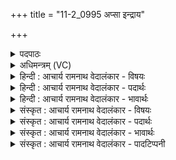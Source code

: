+++
title = "11-2_0995 अप्सा इन्द्राय"

+++
<details><summary>पदपाठः</summary>

अ꣣प्साः꣢। इ꣡न्द्रा꣢꣯य। वा꣣य꣡वे꣢। व꣡रु꣢꣯णाय। म꣣रु꣡द्भयः꣢। सो꣡माः꣢꣯। अ꣣र्षन्तु। वि꣡ष्ण꣢꣯वे। ९९५।
</details>

<details><summary>अधिमन्त्रम् (VC)</summary>

- पवमानः सोमः
- भृगुर्वारुणिर्जमदग्निर्भार्गवो वा
- गायत्री
- षड्जः
</details>

<details><summary>हिन्दी : आचार्य रामनाथ वेदालंकार - विषयः</summary>

प्रथम ऋचा पूर्वार्चिक में ५०३ क्रमाङ्क पर परमात्मा और वानप्रस्थ के विषय में व्याख्यात की गयी थी। यहाँ प्रकारान्तर से परमात्मा का विषय दर्शाते हैं।
</details>

<details><summary>हिन्दी : आचार्य रामनाथ वेदालंकार - पदार्थः</summary>

पदार्थान्वयभाषाः -  हे (सोम) जगत् के स्रष्टा परमात्मन् ! (योनौ) अन्तरिक्ष में (वनेषु) जलों में (आसीदन्) रहनेवाले, (द्युमत्तमः) देदीप्यमान, (रोरुवत्) गर्जना करते हुए बिजलीरूप अग्नि के समान, (योनौ) घर में और (वनेषु) जंगलों में, सब जगह (आसीदन्) स्थित हुए, (द्युमत्तमः) सब से बढ़कर तेजस्वी (रोरुवत्) कर्तव्य का उपदेश करनेवाले आप (द्रोणानि अभि) आत्मा, मन, बुद्धि आदि द्रोणकलशों के प्रति (अर्ष) आइए ॥१॥ यहाँ श्लेषमूलक वाचकलुप्तोपमालङ्कार है ॥१॥
</details>

<details><summary>हिन्दी : आचार्य रामनाथ वेदालंकार - भावार्थः</summary>

भावार्थभाषाः -  घर हो या जंगल हो,पहाड़ हो या गुफा हो,नदियाँ हों या समुद्र हो,भूमि हो या आकाश हो,बिजली हो या अन्तरिक्ष हो,शरीर हो या आत्मा हो,सभी जगह विराजमान भी जगदीश्वर जब तक ध्यान से प्रकाशित न हो जाए,तब तक प्रत्यक्ष नहीं होता ॥१॥
</details>

<details><summary>संस्कृत : आचार्य रामनाथ वेदालंकार - विषयः</summary>

तत्र प्रथमा ऋक् पूर्वार्चिके ५०३ क्रमाङ्के परमात्मविषये वानप्रस्थविषये च व्याख्याता। अत्र प्रकारान्तरेण परमात्मपक्ष एव प्रदर्श्यते।
</details>

<details><summary>संस्कृत : आचार्य रामनाथ वेदालंकार - पदार्थः</summary>

पदार्थान्वयभाषाः -  हे (सोम) जगत्स्रष्टः परमात्मन् ! (योनौ) अन्तरिक्षे (वनेषु) उदकेषु (आसीदन्) तिष्ठन्, (द्युमत्तमः) अतिशयेन द्युतिमान्, (रोरुवत्) गर्जनां कुर्वन् विद्युदग्निरिव (योनौ) गृहे (वनेषु) अरण्येषु च, सर्वत्रैवेत्यर्थः (आसीदन्) आतिष्ठन् (द्युमत्तमः) तेजस्वितमः (रोरुवत्) कर्त्तव्यमुपदिशन् त्वम् (द्रोणानि अभि) आत्ममनोबुद्ध्यादीन् द्रोणकलशान् प्रति (अर्ष) आगच्छ ॥१॥ अत्र श्लेषमूलो वाचकलुप्तोपमालङ्कारः ॥१॥
</details>

<details><summary>संस्कृत : आचार्य रामनाथ वेदालंकार - भावार्थः</summary>

भावार्थभाषाः -  गृहे वाऽरण्ये वा,गिरौ वा गह्वरेषु वा,सरित्सु वा समुद्रे वा,भुवि वा दिवि वा,विद्युति वाऽन्तरिक्षे वा,देहे वाऽऽत्मनि वा सर्वत्रैव विराजमानोऽपि जगदीश्वरो यावद् ध्यानेन प्रकाशितो न जायते तावत् प्रत्यक्षतां नो याति ॥१॥
</details>

<details><summary>संस्कृत : आचार्य रामनाथ वेदालंकार - पादटिप्पनी</summary>

टिप्पणी:   १. ऋ० ९।६५।१९, ‘सीदञ्छ्येनो न योनिमा’ इति पाठः। साम० ५०३, ऋषिः भृगुः।
</details>